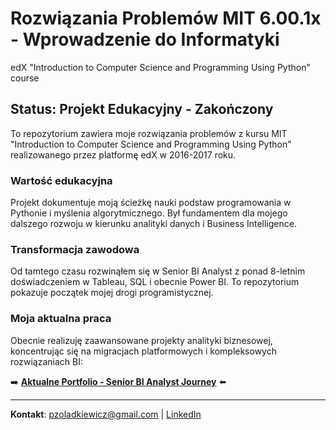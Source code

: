 # Rozwiązania Problemów MIT 6.00.1x - Wprowadzenie do Informatyki
edX "Introduction to Computer Science and Programming Using Python" course

## Status: Projekt Edukacyjny - Zakończony

To repozytorium zawiera moje rozwiązania problemów z kursu MIT "Introduction to Computer Science and Programming Using Python" realizowanego przez platformę edX w 2016-2017 roku.

### Wartość edukacyjna
Projekt dokumentuje moją ścieżkę nauki podstaw programowania w Pythonie i myślenia algorytmicznego. Był fundamentem dla mojego dalszego rozwoju w kierunku analityki danych i Business Intelligence.

### Transformacja zawodowa
Od tamtego czasu rozwinąłem się w Senior BI Analyst z ponad 8-letnim doświadczeniem w Tableau, SQL i obecnie Power BI. To repozytorium pokazuje początek mojej drogi programistycznej.

### Moja aktualna praca
Obecnie realizuję zaawansowane projekty analityki biznesowej, koncentrując się na migracjach platformowych i kompleksowych rozwiązaniach BI:

➡️ **[Aktualne Portfolio - Senior BI Analyst Journey](https://github.com/pzoladkiewicz/senior-bi-craftsman-journey)** ⬅️

---
**Kontakt**: pzoladkiewicz@gmail.com | [LinkedIn](https://www.linkedin.com/in/pzoladkiewicz/)
